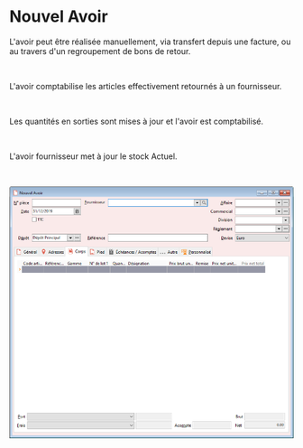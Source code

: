 # Nouvel Avoir


L'avoir peut être réalisée manuellement, via transfert depuis une facture, 
 ou au travers d'un regroupement de bons de retour.


 


L'avoir comptabilise les articles effectivement retournés à un fournisseur.


 


Les quantités en sorties sont mises à jour et l'avoir est comptabilisé.


 


L'avoir fournisseur met à jour le stock Actuel.


 


![](Avoir.png)


